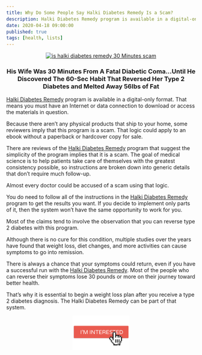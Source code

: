 ```yaml
---
title: Why Do Some People Say Halki Diabetes Remedy Is a Scam?
description: Halki Diabetes Remedy program is available in a digital-only format. That means you must have an Internet or data connection to download or access the materials in question.
date: 2020-04-18 09:00:00
published: true
tags: [health, lists]
---
```


<p align="center">
    <a href="https://20456b37pmsj2522oc16vouxf8.hop.clickbank.net/" >
        <img src="https://images-na.ssl-images-amazon.com/images/I/611eI8qWyDL.jpg" alt="is halki diabetes remedy 30 Minutes scam" width="350" />
    </a>
</p>

<h3 align="center">His Wife Was 30 Minutes From A Fatal Diabetic Coma...Until He Discovered The 60-Sec Habit That Reversed Her Type 2 Diabetes and Melted Away 56lbs of Fat</h3>

[Halki Diabetes Remedy](https://20456b37pmsj2522oc16vouxf8.hop.clickbank.net/) program is available in a digital-only format. That means you must have an Internet or data connection to download or access the materials in question.

Because there aren’t any physical products that ship to your home, some reviewers imply that this program is a scam. That logic could apply to an ebook without a paperback or hardcover copy for sale.

There are reviews of the [Halki Diabetes Remedy](https://20456b37pmsj2522oc16vouxf8.hop.clickbank.net/) program that suggest the simplicity of the program implies that it is a scam. The goal of medical science is to help patients take care of themselves with the greatest consistency possible, so instructions are broken down into generic details that don’t require much follow-up.

Almost every doctor could be accused of a scam using that logic.

You do need to follow all of the instructions in the [Halki Diabetes Remedy](https://20456b37pmsj2522oc16vouxf8.hop.clickbank.net/) program to get the results you want. If you decide to implement only parts of it, then the system won’t have the same opportunity to work for you.

Most of the claims tend to involve the observation that you can reverse type 2 diabetes with this program.

Although there is no cure for this condition, multiple studies over the years have found that weight loss, diet changes, and more activities can cause symptoms to go into remission.

There is always a chance that your symptoms could return, even if you have a successful run with the [Halki Diabetes Remedy](https://20456b37pmsj2522oc16vouxf8.hop.clickbank.net/). Most of the people who can reverse their symptoms lose 30 pounds or more on their journey toward better health.

That’s why it is essential to begin a weight loss plan after you receive a type 2 diabetes diagnosis. The Halki Diabetes Remedy can be part of that system.

<p align="center">
    <a href="https://20456b37pmsj2522oc16vouxf8.hop.clickbank.net/" >
        <img src="assets/images/shops/interested.png" alt="halki diabetes remedy download" width="150" />
    </a>
</p>